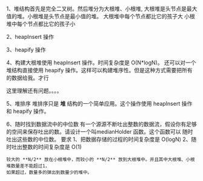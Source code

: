 ### 

1、堆结构首先是完全二叉树。然后堆分为大根堆、小根堆, 大根堆是头节点是最大值的堆。小根堆是头节点是最小值的堆。
    大根堆中每个节点都比它的孩子大
    小根堆中每个节点都比它的孩子小

2、heapInsert 操作

3、heapify 操作

4、构建大根堆使用 heapInsert 操作。时间复杂度是 O(N*logN)。
还可以对一个堆结构直接使用 heapify 操作。这样可以构建堆序性。但是这种方式需要把所有的数据给我。才行

这里理解还有问题。。。。

5、堆排序
    堆排序只是 **堆** 结构的一个简单应用。这个操作使用 heapInsert 操作和 heapify 操作。

6、随时找到数据流中的中位数
    有一个源源不断吐出整数的数据流，假设你有足够的空间来保存吐出的数。请设计一个叫medianHolder 函数。这个函数可以
    随时吐出这些数的中位数。
    要求
    1、把数据存储的过程的时间复杂度是 O(logN)
    2、随时吐出整数的时间复杂度是 O(1)


    较大的 **N/2** 放在小根堆中，而较小的 **N/2** 放到大根堆中。并且其中大根堆、小根堆数量差不能超过1，
    如果超过，数量多的弹出到数量少的堆中。

